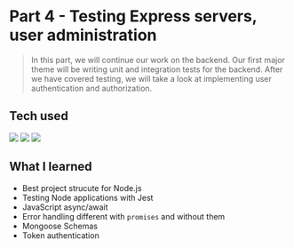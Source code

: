 # Part 4 - Testing Express servers, user administration

> In this part, we will continue our work on the backend. Our first major theme will be writing unit and integration tests for the backend. After we have covered testing, we will take a look at implementing user authentication and authorization.

## Tech used

<div display="inline-block">
	<img src="https://img.shields.io/badge/Jest-C21325?style=for-the-badge&logo=jest&logoColor=white"></img>
	<img src="https://img.shields.io/badge/Node.js-339933?style=for-the-badge&logo=nodedotjs&logoColor=white"></img>
	<img src="https://img.shields.io/badge/JavaScript-323330?style=for-the-badge&logo=javascript&logoColor=F7DF1E
"></img>
</div>

## What I learned

- Best project strucute for Node.js
- Testing Node applications with Jest
- JavaScript async/await
- Error handling different with `promises` and without them
- Mongoose Schemas
- Token authentication
